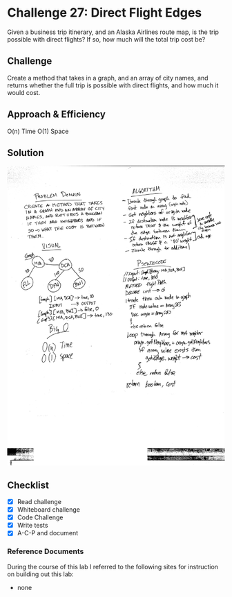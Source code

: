 # Challenge 27: Direct Flight Edges
Given a business trip itinerary, and an Alaska Airlines route map, is the trip possible with direct flights? If so, how much will the total trip cost be?

## Challenge
Create a method that takes in a graph, and an array of city names, and returns whether the full trip is possible with direct flights, and how much it would cost.

## Approach & Efficiency
O(n) Time
O(1) Space

## Solution
![Code Challenge 27](../assets/401-cc27-wb.JPG)

## Checklist

  - [x] Read challenge
  - [x] Whiteboard challenge
  - [x] Code Challenge
  - [x] Write tests
  - [x] A-C-P and document

### Reference Documents
During the course of this lab I referred to the following sites for instruction on building out this lab:
 * none